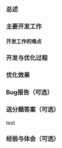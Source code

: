 ### 总述



### 主要开发工作

#### 开发工作的难点



### 开发与优化过程



### 优化效果



### Bug报告（可选）



### 送分题答案（可选）

test

### 经验与体会（可选）


